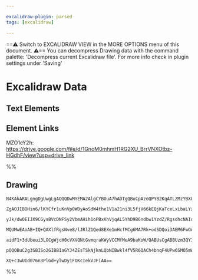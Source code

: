 ```yaml
---

excalidraw-plugin: parsed
tags: [excalidraw]

---
```

==⚠  Switch to EXCALIDRAW VIEW in the MORE OPTIONS menu of this document. ⚠== You can decompress Drawing data with the command palette: 'Decompress current Excalidraw file'. For more info check in plugin settings under 'Saving'



# Excalidraw Data
## Text Elements
## Element Links
MZO1eY2h: https://drive.google.com/file/d/1GnoM0mhmH1RG2XU_BrrVNXOtbz-HGdhF/view?usp=drive_link

%%
## Drawing
```compressed-json
N4KAkARALgngDgUwgLgAQQQDwMYEMA2AlgCYBOuA7hADTgQBuCpAzoQPYB2KqATLZMzYBXUtiRoIACyhQ4zZAHoFAc0JRJQgEYA6bGwC2CgF7N6hbEcK4OCtptbErHALRY8RMpWdx8Q1TdIEfARcZgRmBShcZQUebQA2bQB2GjoghH0EDihmbgBtcDBQMBKIEm4IAFkALQB5AEYEAE0eSVSSyFhECozNBGJiXE1g9tLMbmd4gBYABm16nnjFgFYA

ZgAOJIBOHin6/lKYCfr1uKnVpOWDyAoSdW4the1V1a21ni3L5fjV66kEQjKaTceLxLbaLYzLag85bLarHirKZ/azKEZoGZ/ZhQUhsADWCAAwmx8GxSBUAMSNalIP6aXDYPHKXFCDjEYmk8kSHHWZhwXCBbKjSAAM0I+HwAGVYOj0IIPMKINjcQSAOp3NpoPiFAQ4/EIaUwWVKknlP4soEccK5ND7HUQNj87BqI62maY+3M4RwACSxBtqDyAF0/iL

yJk/dwOEIJX9CGysBVcDNFSy2VbmAHih1oPBxKhVjqAL5YhD9B6ndbw1YzdZ/RgsdhcNAIq72husTgAOU4Ym49WWb0262WA7jzAAIukoOW0CKCGE6cI2QBRYKZbIB4N/IRwQYz4j9pIvaHwmbLZZTZH2ogcPEVaSyeRKMiERjaZRsNhohC6AwKMVggUYgFHqABxDg2EqGZ9EkfQAAl6gAJTAngAA0AFUAH0ACFSFIAA1Ls0NqKBNCMZx4LA4hJAA

MQUMwEAoAB+IQ+QAXlfRgsNve8/lJRlZ1Qed8EXe1mHcfMCg6MA7Rk+odSDQoi3AEM6FwOA4GlXAZ24bNoEkDJ8wgIggSgUYGEIJicIZJk03ZEkyUpEUXNcizsBEQUoB9Gd9GlFUiUcrl0CpBAaXczysm83ybMZL1WQczkKh5Dg+QFKKIvwqKfIyWjxSlGVjPlM1CggDysuyHK/L1NUNW4bVSnKryqv8/VDWNYrDwOMrIsq3ykOES1rX7bqmuy3z

aidF1+3dUbeui3LOCgWjcH0cVXVQNtGvmqraKWyVCCMfMeA9baKoW/QABUsCgABBUzm3QYIRXMubzpaqJSDu/C2AoQzcEPNBo1jUqxr6jIVzZW6fr+kJAfQAVcSoN7mt86GkcuvMKnsiyJNxCU0O4dYoXmHh1nid0ydWH4ZmvUo8ZJfAmhBeopnmY9NhmeoknqBZye6owv30PT2wIIR8zmYmL3WQsShLUGdv65diAzAMIBx7rmRIA6jvq07IC14h

pQQOBuC2g3SBISo2GIBBIaGYJ4ZEsTSkNjknLQbNIBwkl4fV5R6QACh4bnqF4UPw6SMO5mWABKRUkIQZQYwFbGA9wYOazDxFMV4LPUBj+PlJRqLWoJSaoCbANgfwbqw1WhBE4TS2OGUEWcyyB2hJxcW/mwIhTbQHuED+DgG+4Ye/mEKBb3zYfi9KuwACsEGwHJJTHuBrdt+3hiE52R9KhlK8YS6v3wdvSi6Ir0jXptFQ87EDEx7ogZjWubzYQSnY

XQ+c3wUId076n3PlGd+ylwDy1FOKcIekVJFiAA==
```
%%